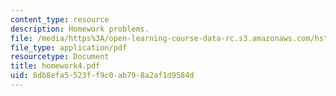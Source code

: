 ```yaml
---
content_type: resource
description: Homework problems.
file: /media/https%3A/open-learning-course-data-rc.s3.amazonaws.com/hst-035-principle-and-practice-of-human-pathology-spring-2003/8db8efa5523ff9c0ab798a2af1d9584d_homework4.pdf
file_type: application/pdf
resourcetype: Document
title: homework4.pdf
uid: 8db8efa5-523f-f9c0-ab79-8a2af1d9584d
---
```

